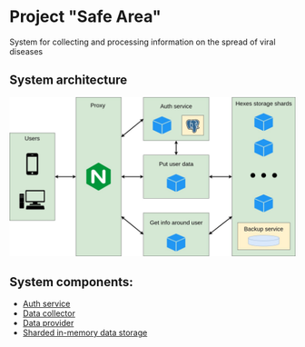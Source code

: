 # Project "Safe Area"

System for collecting and processing information on the spread of viral diseases

## System architecture

<p align="center" markdown="1" style="max-width: 100%">
  <img src="./safe-area.jpg" alt="safe-area" style="max-width: 100%" />
</p>

## System components:
* [Auth service](https://github.com/safe-area/auth-service)
* [Data collector](https://github.com/safe-area/user-data-collector)
* [Data provider](https://github.com/safe-area/range-info)
* [Sharded in-memory data storage](https://github.com/safe-area/sa-storage)
